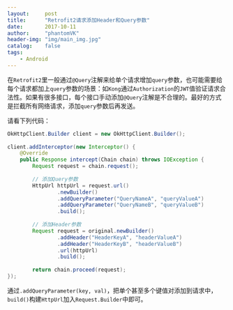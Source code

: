 ```yaml
---
layout:     post
title:      "Retrofit2请求添加Header和Query参数"
date:       2017-10-11
author:     "phantomVK"
header-img: "img/main_img.jpg"
catalog:    false
tags:
    - Android
---
```


在`Retrofit2`里一般通过`@Query`注解来给单个请求增加`query`参数，也可能需要给每个请求都加上`query`参数的场景：如`Kong`通过`Authorization`的`JWT`值验证请求合法性。如果有很多接口，每个接口手动添加`@Query`注解是不合理的。最好的方式是拦截所有网络请求，添加`query`参数后再发送。

请看下列代码：

```java
OkHttpClient.Builder client = new OkHttpClient.Builder();
        
client.addInterceptor(new Interceptor() {
    @Override
    public Response intercept(Chain chain) throws IOException {
        Request request = chain.request();
        
        // 添加Query参数
        HttpUrl httpUrl = request.url()
                .newBuilder()
                .addQueryParameter("QueryNameA", "queryValueA")
                .addQueryParameter("QueryNameB", "queryValueB")
                .build();
        
        // 添加Header参数
        Request request = original.newBuilder()
                .addHeader("HeaderKeyA", "headerValueA")
                .addHeader("HeaderKeyB", "headerValueB")
                .url(httpUrl)
                .build();
        
        return chain.proceed(request);
});
```

通过`.addQueryParameter(key, val)`，把单个甚至多个键值对添加到请求中，`build()`构建`HttpUrl`加入`Request.Builder`中即可。
